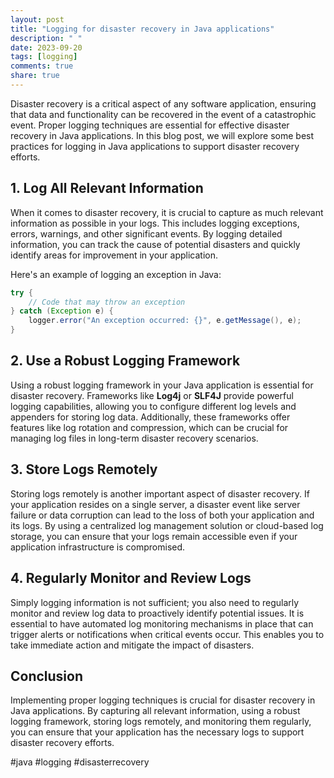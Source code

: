 ```yaml
---
layout: post
title: "Logging for disaster recovery in Java applications"
description: " "
date: 2023-09-20
tags: [logging]
comments: true
share: true
---
```


Disaster recovery is a critical aspect of any software application, ensuring that data and functionality can be recovered in the event of a catastrophic event. Proper logging techniques are essential for effective disaster recovery in Java applications. In this blog post, we will explore some best practices for logging in Java applications to support disaster recovery efforts.

## 1. Log All Relevant Information

When it comes to disaster recovery, it is crucial to capture as much relevant information as possible in your logs. This includes logging exceptions, errors, warnings, and other significant events. By logging detailed information, you can track the cause of potential disasters and quickly identify areas for improvement in your application.

Here's an example of logging an exception in Java:

```java
try {
    // Code that may throw an exception
} catch (Exception e) {
    logger.error("An exception occurred: {}", e.getMessage(), e);
}
```

## 2. Use a Robust Logging Framework

Using a robust logging framework in your Java application is essential for disaster recovery. Frameworks like **Log4j** or **SLF4J** provide powerful logging capabilities, allowing you to configure different log levels and appenders for storing log data. Additionally, these frameworks offer features like log rotation and compression, which can be crucial for managing log files in long-term disaster recovery scenarios.

## 3. Store Logs Remotely

Storing logs remotely is another important aspect of disaster recovery. If your application resides on a single server, a disaster event like server failure or data corruption can lead to the loss of both your application and its logs. By using a centralized log management solution or cloud-based log storage, you can ensure that your logs remain accessible even if your application infrastructure is compromised.

## 4. Regularly Monitor and Review Logs

Simply logging information is not sufficient; you also need to regularly monitor and review log data to proactively identify potential issues. It is essential to have automated log monitoring mechanisms in place that can trigger alerts or notifications when critical events occur. This enables you to take immediate action and mitigate the impact of disasters.

## Conclusion

Implementing proper logging techniques is crucial for disaster recovery in Java applications. By capturing all relevant information, using a robust logging framework, storing logs remotely, and monitoring them regularly, you can ensure that your application has the necessary logs to support disaster recovery efforts.

#java #logging #disasterrecovery
